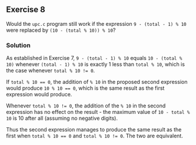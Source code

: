## Exercise 8
Would the `upc.c` program still work if the expression `9 - (total - 1) % 10` were replaced by `(10 - (total % 10)) % 10`?

### Solution
As established in Exercise 7, `9 - (total - 1) % 10` equals `10 - (total % 10)` whenever `(total - 1) % 10` is exactly 1 less than `total % 10`, which is the case whenever `total % 10 != 0`.

If `total % 10 == 0`, the addition of `% 10` in the proposed second expression would produce `10 % 10 == 0`, which is the same result as the first expression would produce.

Whenever `total % 10 != 0`, the addition of the `% 10` in the second expression has no effect on the result - the maximum value of `10 - total % 10` is 10 after all (assuming no negative digits).

Thus the second expression manages to produce the same result as the first when `total % 10 == 0` and `total % 10 != 0`. The two are equivalent.